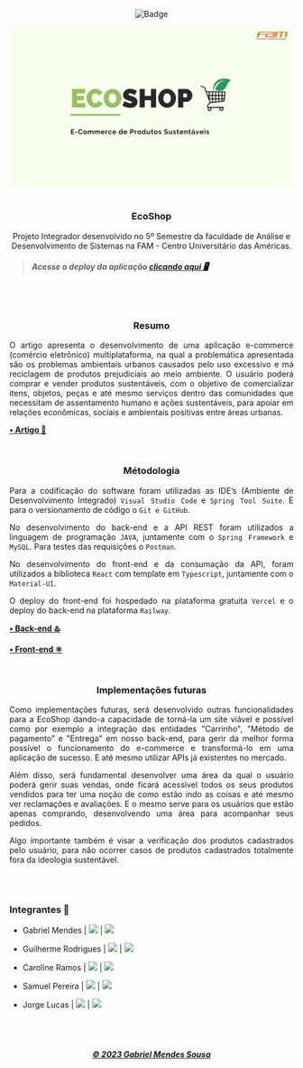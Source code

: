 <div align="center">
  
  ![Badge](https://img.shields.io/badge/STATUS-EM%20PRODUÇÃO-blue?style=for-the-badge)

</div>

<div align="center">

  <img width="1000px" src="./Documentacao/ECOSHOP.png"/>

<div>

<br>

<div align="center">

  <h3><b>EcoShop</b></h3>

  <p>Projeto Integrador desenvolvido no 5º Semestre da faculdade de Análise e Desenvolvimento de Sistemas na FAM - Centro Universitário das Américas.
  </p>

  <div align="left">
  
  > ##### Acesse o deploy da aplicação [clicando aqui 🖥️](https://projetoecoshop.vercel.app)

  </div>

</div>

<br>

#

<div align="center">

  <h3><b>Resumo</b></h3>

</div>

<div align="justify">
  O artigo apresenta o desenvolvimento de uma aplicação e-commerce (comércio eletrônico) multiplataforma, na qual a problemática apresentada são os problemas ambientais urbanos causados pelo uso excessivo e má reciclagem de produtos prejudiciais ao meio ambiente. O usuário poderá comprar e vender produtos sustentáveis, com o objetivo de comercializar itens, objetos, peças e até mesmo serviços dentro das comunidades que necessitam de assentamento humano e ações sustentáveis, para apoiar em relações econômicas, sociais e ambientais positivas entre áreas urbanas.
</div>

<div align="left">

  **[• Artigo 📝](https://github.com/Biellms/ProjetoIntegrador-EcoShop/blob/main/Documentacao/EcoShop%20Artigo.pdf)** 

</div>

<br>

<div align="center">

  <h3><b>Métodologia</b></h3>

</div>

<div align="justify">

  Para a codificação do software foram utilizadas as IDE’s (Ambiente de Desenvolvimento Integrado) `Visual Studio Code` e `Spring Tool Suite`. E para o versionamento de código o `Git e GitHub`. 
  
  No desenvolvimento do back-end e a API REST foram utilizados a linguagem de programação `JAVA`, juntamente com o `Spring Framework` e `MySQL`. Para testes das requisições o `Postman`.

  No desenvolvimento do front-end e da consumação da API, foram utilizados a biblioteca `React` com template em `Typescript`, juntamente com o `Material-UI`.

  O deploy do front-end foi hospedado na plataforma gratuita `Vercel` e o deploy do back-end na plataforma `Railway`.

</div>

<div align="left">

  **[• Back-end ♨️](https://github.com/Biellms/ProjetoIntegrador-EcoShop/tree/main/BackEnd/ecoshop)**

  **[• Front-end ⚛️](https://github.com/Biellms/ProjetoIntegrador-EcoShop/tree/main/FrontEnd/ecoshop)**

</div>

<br>

<div align="center">

  <h3><b>Implementações futuras</b></h3>

</div>

<div align="justify">

  Como implementações futuras, será desenvolvido outras funcionalidades para a EcoShop dando-a capacidade de torná-la um site viável e possível como por exemplo a integração das entidades "Carrinho", "Método de pagamento” e "Entrega" em nosso back-end, para gerir da melhor forma possível o funcionamento do e-commerce e transformá-lo em uma aplicação de sucesso. E até mesmo utilizar APIs já existentes no mercado.

  Além disso, será fundamental desenvolver uma área da qual o usuário poderá gerir suas vendas, onde ficará acessível todos os seus produtos vendidos para ter uma noção de como estão indo as coisas e até mesmo ver reclamações e avaliações. E o mesmo serve para os usuários que estão apenas comprando, desenvolvendo uma área para acompanhar seus pedidos. 
  
  Algo importante também é visar a verificação dos produtos cadastrados pelo usuário, para não ocorrer casos de produtos cadastrados totalmente fora da ideologia sustentável.

</div>

<br>

#

<div align="left">

### **Integrantes** 🤖

- Gabriel Mendes | <a href="https://www.linkedin.com/in/gabriel-mendes-0706ab1b8" target="_blank"><img src="https://img.shields.io/badge/-Linkedin-blue" target="_blank"></a> | <a href="https://github.com/Biellms" target="_blank"><img src="https://img.shields.io/badge/-Github-gray" target="_blank"></a> 

- Guilherme Rodrigues | <a href="https://www.linkedin.com/in/guilhermedev/" target="_blank"><img src="https://img.shields.io/badge/-Linkedin-blue" target="_blank"></a> | <a href="https://github.com/GuilhermeRodriguesSantos?tab=repositories" target="_blank"><img src="https://img.shields.io/badge/-Github-gray" target="_blank"></a>

- Caroline Ramos | <a href="https://www.linkedin.com/in/caroline-ramos-345654168/" target="_blank"><img src="https://img.shields.io/badge/-Linkedin-blue" target="_blank"></a> | <a href="https://github.com/Carol-Ramos" target="_blank"><img src="https://img.shields.io/badge/-Github-gray" target="_blank"></a>

- Samuel Pereira | <a href="https://www.linkedin.com/in/samuelpereirabrandao/" target="_blank"><img src="https://img.shields.io/badge/-Linkedin-blue" target="_blank"></a> | <a href="https://github.com/SamuelPereiraBrandao" target="_blank"><img src="https://img.shields.io/badge/-Github-gray" target="_blank"></a>

- Jorge Lucas | <a href="https://www.linkedin.com/in/jorge-lucas-8a6160181/" target="_blank"><img src="https://img.shields.io/badge/-Linkedin-blue" target="_blank"></a> | <a href="jorgelucastanan@gmail.com" target="_blank"><img src="https://img.shields.io/badge/-Email-gray" target="_blank"></a>

<br>

#

<div align="center">

***[© 2023 Gabriel Mendes Sousa](https://github.com/Biellms/ProjetoIntegrador-EcoShop/blob/main/LICENSE)***

</div>